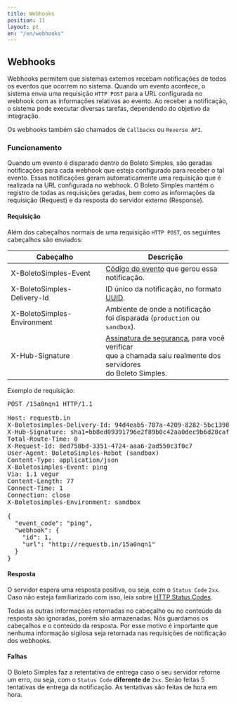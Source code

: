 ```yaml
---
title: Webhooks
position: 11
layout: pt
en: "/en/webhooks"
---
```


## Webhooks

Webhooks permitem que sistemas externos recebam notificações de todos os eventos que ocorrem no sistema. Quando um evento acontece, o sistema envia uma requisição `HTTP POST` para a URL configurada no webhook com as informações relativas ao evento.
Ao receber a notificação, o sistema pode executar diversas tarefas, dependendo do objetivo da integração.

Os webhooks também são chamados de `Callbacks` ou `Reverse API`.

### Funcionamento

Quando um evento é disparado dentro do Boleto Simples, são geradas notificações para cada webhook que esteja configurado para receber o tal evento. Essas notificações geram automaticamente uma requisição que é realizada na URL configurada no webhook. O Boleto Simples mantém o registro de todas as requisições geradas, bem como as informações da requisição (Request) e da resposta do servidor externo (Response).

#### Requisição

Além dos cabeçalhos normais de uma requisição `HTTP POST`, os seguintes cabeçalhos são enviados:

| Cabeçalho                   | Descrição                                          |
|-----------------------------|----------------------------------------------------|
| X-BoletoSimples-Event       | [Código do evento](/webhooks/events) que gerou essa notificação. |
| X-BoletoSimples-Delivery-Id | ID único da notificação, no formato [UUID](https://en.wikipedia.org/wiki/Universally_unique_identifier). |
| X-BoletoSimples-Environment | Ambiente de onde a notificação<br/> foi disparada (`production` ou `sandbox`). |
| X-Hub-Signature             | [Assinatura de segurança](/webhooks/signature), para você verificar<br/> que a chamada saiu realmente dos servidores<br/> do Boleto Simples. |

Exemplo de requisição:

<pre class="http">
POST /15a0nqn1 HTTP/1.1

Host: requestb.in
X-Boletosimples-Delivery-Id: 94d4eab5-787a-4209-8282-5bc1398575ab
X-Hub-Signature: sha1=bb8ed09391796e2f89b0c42aa0dec9b6d28cafc5
Total-Route-Time: 0
X-Request-Id: 8ed758bd-3351-4724-aaa6-2ad550c3f0c7
User-Agent: BoletoSimples-Robot (sandbox)
Content-Type: application/json
X-Boletosimples-Event: ping
Via: 1.1 vegur
Content-Length: 77
Connect-Time: 1
Connection: close
X-Boletosimples-Environment: sandbox

{
  "event_code": "ping",
  "webhook": {
    "id": 1,
    "url": "http://requestb.in/15a0nqn1"
  }
}
</pre>

#### Resposta

O servidor espera uma resposta positiva, ou seja, com o `Status Code` `2xx`. Caso não esteja familiarizado com isso, leia sobre [HTTP Status Codes](https://en.wikipedia.org/wiki/List_of_HTTP_status_codes).

Todas as outras informações retornadas no cabeçalho ou no conteúdo da resposta são ignoradas, porém são armazenadas. Nós guardamos os cabeçalhos e o conteúdo da resposta. Por esse motivo é importante que nenhuma informação sigilosa seja retornada nas requisições de notificação dos webhooks.

#### Falhas

O Boleto Simples faz a retentativa de entrega caso o seu servidor retorne um erro, ou seja, com o `Status Code` **diferente de** `2xx`. Serão feitas 5 tentativas de entrega da notificação. As tentativas são feitas de hora em hora.
